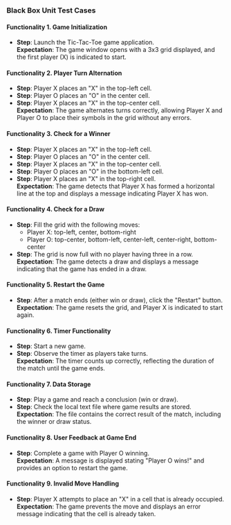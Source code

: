### Black Box Unit Test Cases  

#### Functionality 1. Game Initialization
- **Step**: Launch the Tic-Tac-Toe game application.  
  **Expectation**: The game window opens with a 3x3 grid displayed, and the first player (X) is indicated to start.  

#### Functionality 2. Player Turn Alternation
- **Step**: Player X places an "X" in the top-left cell.  
- **Step**: Player O places an "O" in the center cell.  
- **Step**: Player X places an "X" in the top-center cell.  
  **Expectation**: The game alternates turns correctly, allowing Player X and Player O to place their symbols in the grid without any errors.  

#### Functionality 3. Check for a Winner
- **Step**: Player X places an "X" in the top-left cell.  
- **Step**: Player O places an "O" in the center cell.  
- **Step**: Player X places an "X" in the top-center cell.  
- **Step**: Player O places an "O" in the bottom-left cell.  
- **Step**: Player X places an "X" in the top-right cell.  
  **Expectation**: The game detects that Player X has formed a horizontal line at the top and displays a message indicating Player X has won.  

#### Functionality 4. Check for a Draw
- **Step**: Fill the grid with the following moves:  
  - Player X: top-left, center, bottom-right  
  - Player O: top-center, bottom-left, center-left, center-right, bottom-center  
- **Step**: The grid is now full with no player having three in a row.  
  **Expectation**: The game detects a draw and displays a message indicating that the game has ended in a draw.  

#### Functionality 5. Restart the Game
- **Step**: After a match ends (either win or draw), click the "Restart" button.  
  **Expectation**: The game resets the grid, and Player X is indicated to start again.  

#### Functionality 6. Timer Functionality
- **Step**: Start a new game.  
- **Step**: Observe the timer as players take turns.  
  **Expectation**: The timer counts up correctly, reflecting the duration of the match until the game ends.  

#### Functionality 7. Data Storage
- **Step**: Play a game and reach a conclusion (win or draw).  
- **Step**: Check the local text file where game results are stored.  
  **Expectation**: The file contains the correct result of the match, including the winner or draw status.  

#### Functionality 8. User Feedback at Game End
- **Step**: Complete a game with Player O winning.  
  **Expectation**: A message is displayed stating "Player O wins!" and provides an option to restart the game.  

#### Functionality 9. Invalid Move Handling
- **Step**: Player X attempts to place an "X" in a cell that is already occupied.  
  **Expectation**: The game prevents the move and displays an error message indicating that the cell is already taken.  